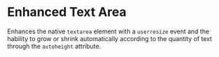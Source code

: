 # Enhanced Text Area

Enhances the native `textarea` element with a `userresize` event and the hability to grow or shrink automatically according to the quantity of text through the `autoheight` attribute.

